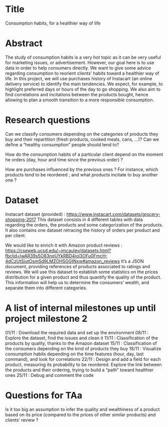 # Title

Consumption habits, for a healthier way of life

# Abstract

The study of consumption habits is a very hot topic as it can be very useful for marketing issues, or advertisement. However, our goal here is to use data in order to help consumers directly. We want to give some advice regarding consumption to reorient clients’ habits toward a healthier way of life. In this project, we will use purchases history of Instacart (an online delivery service) to identify the main tendencies. We expect, for example, to highlight preferred days or hours of the day to go shopping. We also aim to find correlations and incitations between the products bought, hence allowing to plan a smooth transition to a more responsible consumption.

# Research questions

Can we classify consumers depending on the categories of products they buy and their repartition (fresh products, cooked meals, cans, …)?
Can we define a “healthy consumption” people should tend to?

How do the consumption habits of a particular client depend on the moment he orders (day, hour and time since the previous order) ?

How are purchases influenced by the previous ones ? For instance, which products tend to be reordered ; and what products incitate to buy another one ?


# Dataset

Instacart dataset (provided) : https://www.instacart.com/datasets/grocery-shopping-2017
This dataset consists in 4 different tables with data regarding the orders, the products and some categorization of the products. It also contains one dataset retracing the history of orders per product and per client. 

We would like to enrich it with Amazon product reviews : https://cseweb.ucsd.edu/~jmcauley/datasets.html?fbclid=IwAR39s5O83nqUYkRBD4jol3OFu0FmcH-4dCzUtSjutOsmSd9LMZOHSGGtNxw#amazon_reviews
It’s a JSON document, providing references of products associated to ratings and reviews. We will use this dataset to establish some statistics on the prices distribution for a given product and thus quantify the quality of the product. This information will help us to determine the consumers’ wealth, and separate them into different categories. 


# A list of internal milestones up until project milestone 2

01/11 : Download the required data and set up the environment
08/11 : Explore the dataset, find the issues and clean it
11/11 : Classification of the products by quality, thanks to the Amazon dataset
15/11 : Classification of the consumers depending on the kind of products they buy
18/11 : Visualize consumption habits depending on the time features (hour, day, last command), and look for correlations
22/11 : Design and add a field for each product, measuring its probability to be reordered.
		Explore the link between the products and their ordering, trying to build a “path” toward healthier ones
25/11 : Debug and comment the code


# Questions for TAa

Is it too big an assumption to infer the quality and wealthiness of a product based on its price (compared to the prices of other similar products) and clients’ review ?

